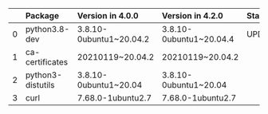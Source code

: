 <!-- markdown-link-check-disable -->

|    | Package           | Version in 4.0.0        | Version in 4.2.0        | Status   |
|---:|:------------------|:------------------------|:------------------------|:---------|
|  0 | python3.8-dev     | 3.8.10-0ubuntu1~20.04.2 | 3.8.10-0ubuntu1~20.04.4 | UPDATED  |
|  1 | ca-certificates   | 20210119~20.04.2        | 20210119~20.04.2        |          |
|  2 | python3-distutils | 3.8.10-0ubuntu1~20.04   | 3.8.10-0ubuntu1~20.04   |          |
|  3 | curl              | 7.68.0-1ubuntu2.7       | 7.68.0-1ubuntu2.7       |          |